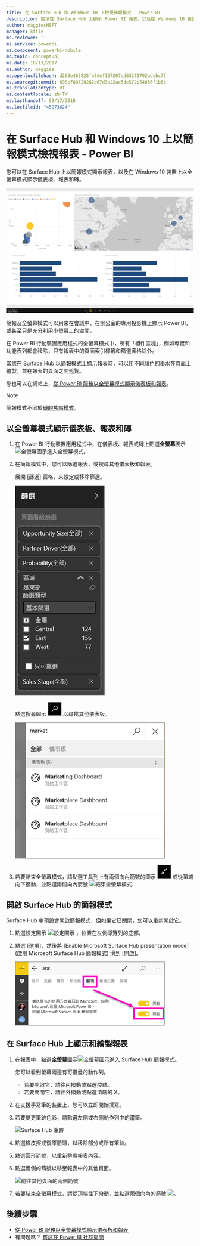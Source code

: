 ```yaml
---
title: 在 Surface Hub 和 Windows 10 上檢視簡報模式 - Power BI
description: 閱讀在 Surface Hub 上顯示 Power BI 報表，以及在 Windows 10 裝置上以全螢幕模式顯示 Power BI 儀表板、報表和磚。
author: maggiesMSFT
manager: kfile
ms.reviewer: ''
ms.service: powerbi
ms.component: powerbi-mobile
ms.topic: conceptual
ms.date: 10/13/2017
ms.author: maggies
ms.openlocfilehash: d265e465825fb8def167207ed632f1702adcbc7f
ms.sourcegitcommit: 698b788720282b67d3e22ae5de572b54056f1b6c
ms.translationtype: HT
ms.contentlocale: zh-TW
ms.lasthandoff: 09/17/2018
ms.locfileid: "45973624"
---
```

# <a name="view-reports-in-presentation-mode-on-surface-hub-and-windows-10---power-bi"></a>在 Surface Hub 和 Windows 10 上以簡報模式檢視報表 - Power BI
您可以在 Surface Hub 上以簡報模式顯示報表，以及在 Windows 10 裝置上以全螢幕模式顯示儀表板、報表和磚。 

![以全螢幕模式顯示的報表](./media/mobile-windows-10-app-presentation-mode/power-bi-presentation-mode.png)

簡報及全螢幕模式可以用來在會議中、在辦公室的專用投影機上顯示 Power BI，或甚至只是充分利用小螢幕上的空間。 

在 Power BI 行動裝置應用程式的全螢幕模式中，所有「組件區塊」，例如導覽和功能表列都會移除，只有報表中的頁面索引標籤和篩選窗格除外。

當您在 Surface Hub 以簡報模式上顯示報表時，可以用不同顏色的墨水在頁面上繪製，並在報表的頁面之間巡覽。

您也可以在網站上，[從 Power BI 服務以全螢幕模式顯示儀表板和報表](../../service-fullscreen-mode.md)。

> [!NOTE]
> 簡報模式不同於[磚的焦點模式](mobile-tiles-in-the-mobile-apps.md)。
> 
> 

## <a name="display-dashboards-reports-and-tiles-in-full-screen-mode"></a>以全螢幕模式顯示儀表板、報表和磚
1. 在 Power BI 行動裝置應用程式中，在儀表板、報表或磚上點選**全螢幕**圖示![全螢幕圖示](././media/mobile-windows-10-app-presentation-mode/power-bi-full-screen-icon.png)進入全螢幕模式。
2. 在簡報模式中，您可以篩選報表，或搜尋其他儀表板和報表。
   
    展開 [篩選] 窗格，來設定或移除篩選。
   
    ![[篩選] 窗格](./media/mobile-windows-10-app-presentation-mode/power-bi-windows-10-presentation-filter.png)
   
     點選搜尋圖示 ![搜尋圖示](./media/mobile-windows-10-app-presentation-mode/power-bi-windows-10-presentation-search-icon.png) 以尋找其他儀表板。
   
    ![搜尋結果](./media/mobile-windows-10-app-presentation-mode/power-bi-windows-10-search.png)
3. 若要結束全螢幕模式，請點選工具列上有兩個向內箭號的圖示 ![結束全螢幕模式](./media/mobile-windows-10-app-presentation-mode/power-bi-windows-10-exit-full-screen-icon.png) 或從頂端向下撥動，並點選兩個向內箭號 ![結束全螢幕模式](./media/mobile-windows-10-app-presentation-mode/power-bi-windows-10-exit-full-screen-hub-icon.png).

## <a name="turn-on-presentation-mode-for-surface-hub"></a>開啟 Surface Hub 的簡報模式
Surface Hub 中預設會開啟簡報模式，但如果它已關閉，您可以重新開啟它。

1. 點選設定圖示 ![設定圖示](./media/mobile-windows-10-app-presentation-mode/power-bi-settings-icon.png) ，位置在左側導覽列的底部。
2. 點選 [選項]，然後將 \[Enable Microsoft Surface Hub presentation mode] \(啟用 Microsoft Surface Hub 簡報模式) 滑到 [開啟]。
   
    ![開啟簡報模式](./media/mobile-windows-10-app-presentation-mode/power-bi-turn-on-presentation-mode.png)

## <a name="display-and-draw-on-reports-on-surface-hub"></a>在 Surface Hub 上顯示和繪製報表
1. 在報表中，點選**全螢幕**圖示![全螢幕圖示](././media/mobile-windows-10-app-presentation-mode/power-bi-full-screen-icon.png)進入 Surface Hub 簡報模式。
   
    您可以看到螢幕兩邊有可摺疊的動作列。 
   
   * 若要開啟它，請往內撥動或點選控點。
   * 若要關閉它，請往外撥動或點選頂端的 X。
2. 在支援手寫筆的裝置上，您可以立即開始撰寫。 
3. 若要變更筆跡色彩，請點選左側或右側動作列中的畫筆。
   
    ![Surface Hub 筆跡](./media/mobile-windows-10-app-presentation-mode/power-bi-windows-10-surface-hub-ink.png)
4. 點選橡皮擦或復原箭頭，以移除部分或所有筆跡。
5. 點選圓形箭號，以重新整理報表內容。
6. 點選兩側的箭號以移至報表中的其他頁面。
   
    ![前往其他頁面的兩側箭號](./media/mobile-windows-10-app-presentation-mode/power-bi-windows-10-surface-hub-arrows.png)
7. 若要結束全螢幕模式，請從頂端往下撥動，並點選兩個向內的箭號 ![](./media/mobile-windows-10-app-presentation-mode/power-bi-windows-10-exit-full-screen-hub-icon.png)。

## <a name="next-steps"></a>後續步驟
* [從 Power BI 服務以全螢幕模式顯示儀表板和報表](../../service-fullscreen-mode.md)
* 有問題嗎？ [嘗試在 Power BI 社群提問](http://community.powerbi.com/)

